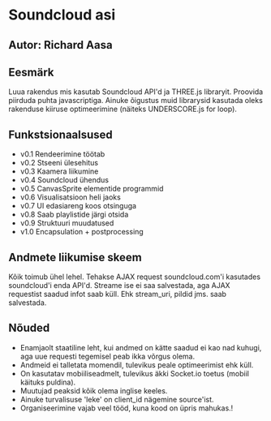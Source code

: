 # Soundcloud asi

## Autor: Richard Aasa

## Eesmärk
Luua rakendus mis kasutab Soundcloud API'd ja THREE.js libraryit.
Proovida piirduda puhta javascriptiga. Ainuke õigustus muid librarysid kasutada
oleks rakenduse kiiruse optimeerimine (näiteks UNDERSCORE.js for loop).

## Funkstsionaalsused
  * v0.1 Rendeerimine töötab
  * v0.2 Stseeni ülesehitus
  * v0.3 Kaamera liikumine
  * v0.4 Soundcloud ühendus
  * v0.5 CanvasSprite elementide programmid
  * v0.6 Visualisatsioon heli jaoks
  * v0.7 UI edasiareng koos otsinguga
  * v0.8 Saab playlistide järgi otsida
  * v0.9 Struktuuri muudatused
  * v1.0 Encapsulation + postprocessing

## Andmete liikumise skeem
Kõik toimub ühel lehel. Tehakse AJAX request soundcloud.com'i kasutades soundcloud'i enda API'd.
Streame ise ei saa salvestada, aga AJAX requestist saadud infot saab küll. Ehk stream_uri, pildid jms. saab salvestada.

## Nõuded
  * Enamjaolt staatiline leht, kui andmed on kätte saadud ei kao nad kuhugi, aga uue requesti tegemisel peab ikka võrgus olema.
  * Andmeid ei talletata momendil, tulevikus peale optimeerimist ehk küll.
  * On kasutatav mobiiliseadmelt, tulevikus äkki Socket.io toetus (mobiil käituks puldina).
  * Muutujad peaksid kõik olema inglise keeles.
  * Ainuke turvalisuse 'leke' on client_id nägemine source'ist.
  * Organiseerimine vajab veel tööd, kuna kood on üpris mahukas.!
